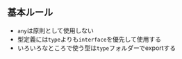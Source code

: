 ## 基本ルール
- `any`は原則として使用しない
- 型定義には`type`よりも`interface`を優先して使用する
- いろいろなところで使う型は`type`フォルダーでexportする